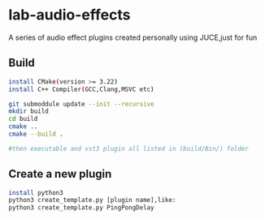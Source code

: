 # lab-audio-effects
A series of audio effect plugins created personally using JUCE,just for fun

## Build
```sh
install CMake(version >= 3.22)
install C++ Compiler(GCC,Clang,MSVC etc)

git submoddule update --init --recursive
mkdir build
cd build
cmake ..
cmake --build .

#then executable and vst3 plugin all listed in (build/Bin/) folder 
```

## Create a new plugin
```sh
install python3
python3 create_template.py [plugin name],like:
python3 create_template.py PingPongDelay

```